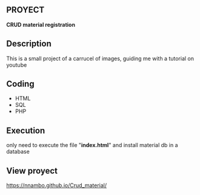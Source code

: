## PROYECT
**CRUD 
material registration**

## Description
This is a small project of a carrucel of images, guiding me with a tutorial on youtube

## Coding
- HTML
- SQL
- PHP

## Execution
only need to execute the file "**index.html**" and install material db in a database

## View proyect
https://nnambo.github.io/Crud_material/
